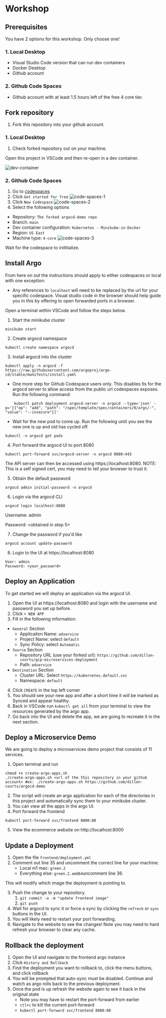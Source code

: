 # Workshop

## Prerequisites

You have 2 options for this workshop. Only choose one!

### 1. Local Desktop
- Visual Studio Code version that can run dev containers
- Docker Desktop
- Github account

### 2. Github Code Spaces
- Github account with at least 1.5 hours left of the free 4 core tier.

## Fork repository

1. Fork this repository into your github account.

### 1. Local Desktop
1. Check forked repository out on your machine.

Open this project in VSCode and then re-open in a dev container.

![dev-container](./screenshots/dev-container.png)

### 2. Github Code Spaces

1. Go to [codespaces](https://github.com/features/codespaces)
2. Click `Get started for free`
![code-spaces-1](./screenshots/code-spaces-1.png)
3. Click `New Codespace`
![code-spaces-2](./screenshots/code-spaces-2.png)
4. Select the following options
- Repository: `The forked argocd-demo repo`
- Branch: `main`
- Dev container configuration: `Kubernetes - Minikube-in-Docker`
- Region: `US East`
- Machine type: `4-core`
![code-spaces-3](./screenshots/code-spaces-3.png)

Wait for the codespace to inititialize.
## Install Argo

From here on out the instructions should apply to either codespaces or local with one exception:
- Any references to `localhost` will need to be replaced by the url for your specific codespace. Visual studio code in the browser should help guide you in this by offering to open forwarded ports in a browser.

Open a terminal within VSCode and follow the steps below.

1. Start the minikube cluster
```
minikube start
```
2. Create argocd namespace
```
kubectl create namespace argocd
```
3. Install argocd into the cluster
```
kubectl apply -n argocd -f https://raw.githubusercontent.com/argoproj/argo-cd/stable/manifests/install.yaml
```
- One more step for Github Codespace users only. This disables tls for the argocd server to allow access from the public url codespaces exposes. Run the following command:
```
    kubectl patch deployment argocd-server -n argocd --type='json' -p='[{"op": "add", "path": "/spec/template/spec/containers/0/args/-", "value": "--insecure"}]'

```
- Wait for the new pod to come up. Run the following until you see the new one is up and old has cycled off.
```
kubectl -n argocd get pods
```
4. Port forward the argocd UI to port 8080
```
kubectl port-forward svc/argocd-server -n argocd 8080:443
```
The API server can then be accessed using https://localhost:8080.
NOTE: This is a self signed cert, you may need to tell your browser to trust it.

5. Obtain the default password
```
argocd admin initial-password -n argocd
```
6. Login via the argocd CLI
```
argocd login localhost:8080
```
Username: admin

Password: <obtained in step 5>

7. Change the password if you'd like
```
argocd account update-password
``` 
8. Login to the UI at https://localhost:8080
```
User: admin
Password: <your_password>
```

## Deploy an Application

To get started we will deploy an application via the argocd UI.

1. Open the UI at https://localhost:8080 and login with the username and password you set up before.
2. Click `+ NEW APP`
3. Fill in the following information:
- `General` Section
  - Applicaiton Name: `adservice`
  - Project Name: select `default`
  - Sync Policy: select `Automatic`
- `Source` Section
  - Repository URL (use your forked url): `https://github.com/dillon-courts/gcp-microservices-deployment`
  - Path: `adservice`
- `Destination` Section
  - Cluster URL: Select `https://kubernetes.default.svc`
  - Namespace: `default`
4. Click `CREATE` in the top left corner
5. You should see your new app and after a short time it will be marked as Synced and appear healthy.
6. Back in VSCode run `kubectl get all` from your terminal to view the resources generated by the argo app.
7. Go back into the UI and delete the app, we are going to recreate it in the next section.

## Deploy a Microservice Demo

We are going to deploy a microservices demo project that consists of 11 services.

1. Open terminal and run
```
chmod +x create-argo-apps.sh
./create-argo-apps.sh <url of the this repository in your github account> #ex: ./create-argo-apps.sh https://github.com/dillon-courts/argocd-demo
```
2. The script will create an argo application for each of the directories in this project and automatically sync them to your minikube cluster.
3. You can view all the apps in the argo UI.
4. Port forward the frontend
```
kubectl port-forward svc/frontend 8000:80
```
5. View the ecommerce website on http://localhost:8000

## Update a Deployment

1. Open the file `frontend/deployment.yml`
2. Comment out line 35 and uncomment the correct line for your machine:
    - Local m1 mac: `green.2`
    - Everything else: `green.2.amd64`uncomment line 36. 

This will modify which image the deployment is pointing to.

3. Push the change to your repository.
    1. `git commit -a -m "update frontend image"`
    2. `git push`
4. Wait for argocd to sync it or force a sync by clicking the `refresh` or `sync` buttons in the UI.
5. You will likely need to restart your port forwarding.
6. Navigate to the website to see the changes! Note you may need to hard refresh your browser to clear any cache.

## Rollback the deployment

1. Open the UI and navigate to the frontend argo instance
2. Click `History and Rollback`
3. Find the deployment you want to rollback to, click the menu buttons, and click rollback
4. You will be prompted that auto-sync must be disabled. Continue and watch as argo rolls back to the previous deployment.
5. Once the pod is up refresh the website again to see it back in the original state
    - Note you may have to restart the port-forward from earlier
    - `ctl+c` to kill the current port-forward
    - `kubectl port-forward svc/frontend 8000:80`
